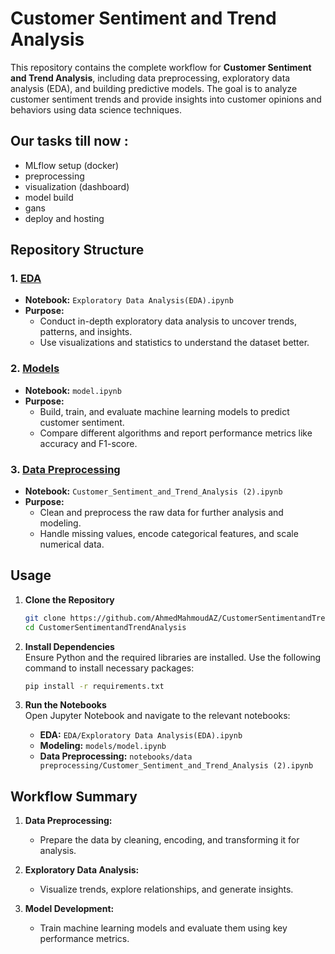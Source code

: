 # Customer Sentiment and Trend Analysis
This repository contains the complete workflow for **Customer Sentiment and Trend Analysis**, including data preprocessing, exploratory data analysis (EDA), and building predictive models. The goal is to analyze customer sentiment trends and provide insights into customer opinions and behaviors using data science techniques.

## Our tasks till now :

* MLflow setup (docker)
* preprocessing
* visualization (dashboard)
* model build
* gans
* deploy and hosting


## Repository Structure

### 1. [EDA](EDA/Exploratory%20Data%20Analysis(EDA).ipynb)
- **Notebook:** `Exploratory Data Analysis(EDA).ipynb`
- **Purpose:** 
  - Conduct in-depth exploratory data analysis to uncover trends, patterns, and insights.
  - Use visualizations and statistics to understand the dataset better.

### 2. [Models](models/model.ipynb)
- **Notebook:** `model.ipynb`
- **Purpose:** 
  - Build, train, and evaluate machine learning models to predict customer sentiment.
  - Compare different algorithms and report performance metrics like accuracy and F1-score.

### 3. [Data Preprocessing](notebooks/data%20preprocessing/Customer_Sentiment_and_Trend_Analysis%20(2).ipynb)
- **Notebook:** `Customer_Sentiment_and_Trend_Analysis (2).ipynb`
- **Purpose:** 
  - Clean and preprocess the raw data for further analysis and modeling.
  - Handle missing values, encode categorical features, and scale numerical data.

## Usage

1. **Clone the Repository**  
   ```bash
   git clone https://github.com/AhmedMahmoudAZ/CustomerSentimentandTrendAnalysis.git
   cd CustomerSentimentandTrendAnalysis
   ```

2. **Install Dependencies**  
   Ensure Python and the required libraries are installed. Use the following command to install necessary packages:
   ```bash
   pip install -r requirements.txt
   ```

3. **Run the Notebooks**  
   Open Jupyter Notebook and navigate to the relevant notebooks:
   - **EDA:** `EDA/Exploratory Data Analysis(EDA).ipynb`
   - **Modeling:** `models/model.ipynb`
   - **Data Preprocessing:** `notebooks/data preprocessing/Customer_Sentiment_and_Trend_Analysis (2).ipynb`

## Workflow Summary

1. **Data Preprocessing:**  
   - Prepare the data by cleaning, encoding, and transforming it for analysis.  

2. **Exploratory Data Analysis:**  
   - Visualize trends, explore relationships, and generate insights.

3. **Model Development:**  
   - Train machine learning models and evaluate them using key performance metrics.

